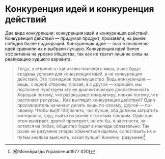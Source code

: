 # Конкуренция идей и конкуренция действий

Два вида конкуренции: конкуренция идей и конкуренция действий. Конкуренция действий — придумал продукт, произвели, на рынке победил более подходящий. Конкуренция идей — после появления идей сравнили их и выбрали лучшую. Конкуренция идей более эффективна на уровне общества, так как не тратит лишние силы на реализацию худшего варианта.

> Тогда, в отличие от капиталистического мира, у нас будут созданы условия для конкуренции идей, а не конкуренции действий. Это громадное преимущество. Ведь конкуренция — вещь, с одной стороны, плохая, а с другой — хорошая, мы постоянно чувствуем эту ее диалектическую двойственность. Хорошая потому, что развязывает инициативу, плохая потому, что расточает ресурсы... Как выглядит конкуренция действий? Один производитель начинает делать вещь по-своему, другой — по-своему. Чтобы вы[# 106]яснить, чья лучше, оба должны затратить материалы, труд, выйти на рынок с готовым товаром. Один при этом выиграет, другой проиграет, но кто бы, в частности, ни остался на бобах, общество будет в накладе обязательно. Так разве не разумнее сперва обменяться идеями, сопоставить их и путем анализа выяснить, какая лучше? Конечно, разумнее![^1]

[^1]:  [@МоевБраздыУправления1977 020]

